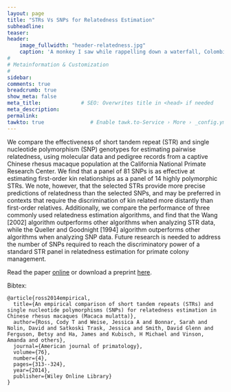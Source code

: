 ```yaml
---
layout: page
title: "STRs Vs SNPs for Relatedness Estimation"
subheadline: 
teaser: 
header:
    image_fullwidth: "header-relatedness.jpg"
    caption: 'A monkey I saw while rappelling down a waterfall, Colombia'
#
# Metainformation & Customization
#
sidebar: 
comments: true
breadcrumb: true
show_meta: false
meta_title:             # SEO: Overwrites title in <head> if needed
meta_description:
permalink:
tawkto: true               # Enable tawk.to-Service › More › _config.yml
---
```


We compare the effectiveness of short tandem repeat (STR) and single nucleotide polymorphism (SNP) genotypes for estimating pairwise relatedness, using molecular data and pedigree records from a captive Chinese rhesus macaque population at the California National Primate Research Center. We find that a panel of 81 SNPs is as effective at estimating first-order kin relationships as a panel of 14 highly polymorphic STRs. We note, however, that the selected STRs provide more precise predictions of relatedness than the selected SNPs, and may be preferred in contexts that require the discrimination of kin related more distantly than first-order relatives. Additionally, we compare the performance of three commonly used relatedness estimation algorithms, and find that the Wang [2002] algorithm outperforms other algorithms when analyzing STR data, while the Queller and Goodnight [1994] algorithm outperforms other algorithms when analyzing SNP data. Future research is needed to address the number of SNPs required to reach the discriminatory power of a standard STR panel in relatedness estimation for primate colony management.

Read the paper [online][1] or download a preprint [here][2].

Bibtex:
```
@article{ross2014empirical,
  title={An empirical comparison of short tandem repeats (STRs) and single nucleotide polymorphisms (SNPs) for relatedness estimation in Chinese rhesus macaques (Macaca mulatta)},
  author={Ross, Cody T and Weise, Jessica A and Bonnar, Sarah and Nolin, David and Satkoski Trask, Jessica and Smith, David Glenn and Ferguson, Betsy and Ha, James and Kubisch, H Michael and Vinson, Amanda and others},
  journal={American journal of primatology},
  volume={76},
  number={4},
  pages={313--324},
  year={2014},
  publisher={Wiley Online Library}
}
```


 [1]: http://onlinelibrary.wiley.com/doi/10.1002/ajp.22235/pdf
 [2]: https://github.com/Ctross/ctross.github.io/blob/master/pdfs/STRsVsSNPs.pdf

